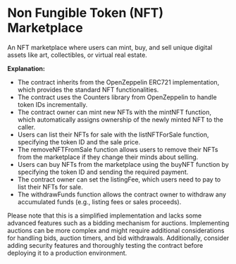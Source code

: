 # Non Fungible Token (NFT) Marketplace


An NFT marketplace where users can mint, buy, and sell unique digital assets like art, collectibles, or virtual real estate.

__Explanation:__

 - The contract inherits from the OpenZeppelin ERC721 implementation, which provides the standard NFT functionalities.
 - The contract uses the Counters library from OpenZeppelin to handle token IDs incrementally.
 - The contract owner can mint new NFTs with the mintNFT function, which automatically assigns ownership of the newly minted NFT to the caller.
 - Users can list their NFTs for sale with the listNFTForSale function, specifying the token ID and the sale price.
 - The removeNFTFromSale function allows users to remove their NFTs from the marketplace if they change their minds about selling.
 - Users can buy NFTs from the marketplace using the buyNFT function by specifying the token ID and sending the required payment.
 - The contract owner can set the listingFee, which users need to pay to list their NFTs for sale.
 - The withdrawFunds function allows the contract owner to withdraw any accumulated funds (e.g., listing fees or sales proceeds).

Please note that this is a simplified implementation and lacks some advanced features such as a bidding mechanism for auctions. Implementing auctions can be more complex and might require additional considerations for handling bids, auction timers, and bid withdrawals. Additionally, consider adding security features and thoroughly testing the contract before deploying it to a production environment.
